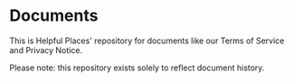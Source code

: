 # Documents

This is Helpful Places' repository for documents like our Terms of Service and Privacy Notice.

Please note: this repository exists solely to reflect document history.
